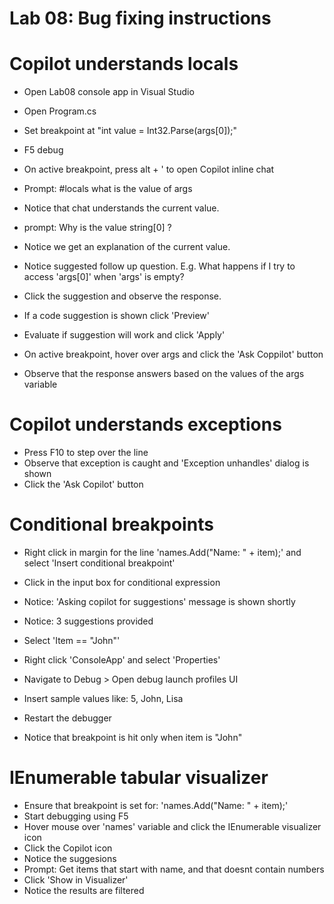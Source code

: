 # Lab 08: Bug fixing instructions

# Copilot understands locals
- Open Lab08 console app in Visual Studio
- Open Program.cs
- Set breakpoint at "int value = Int32.Parse(args[0]);"
- F5 debug
- On active breakpoint, press alt + ' to open Copilot inline chat
- Prompt: #locals what is the value of args
- Notice that chat understands the current value. 

- prompt: Why is the value string[0] ?
- Notice we get an explanation of the current value.
- Notice suggested follow up question. E.g. What happens if I try to access 'args[0]' when 'args' is empty?
- Click the suggestion and observe the response.
- If a code suggestion is shown click 'Preview'
- Evaluate if suggestion will work and click 'Apply'

- On active breakpoint, hover over args and click the 'Ask Coppilot' button
- Observe that the response answers based on the values of the args variable

# Copilot understands exceptions
- Press F10 to step over the line
- Observe that exception is caught and 'Exception unhandles' dialog is shown
- Click the 'Ask Copilot' button

# Conditional breakpoints
- Right click in margin for the line 'names.Add("Name: " + item);' and select 'Insert conditional breakpoint'
- Click in the input box for conditional expression
- Notice: 'Asking copilot for suggestions' message is shown shortly
- Notice: 3 suggestions provided
- Select 'Item == "John"'

- Right click 'ConsoleApp' and select 'Properties'
- Navigate to Debug > Open debug launch profiles UI
- Insert sample values like: 5, John, Lisa
- Restart the debugger
- Notice that breakpoint is hit only when item is "John"

# IEnumerable tabular visualizer
- Ensure that breakpoint is set for: 'names.Add("Name: " + item);'
- Start debugging using F5
- Hover mouse over 'names' variable and click the IEnumerable visualizer icon
- Click the Copilot icon
- Notice the suggesions
- Prompt: Get items that start with name, and that doesnt contain numbers
- Click 'Show in Visualizer'
- Notice the results are filtered